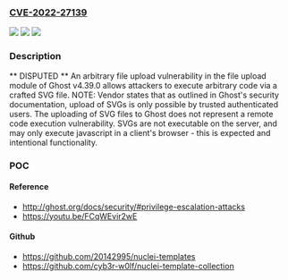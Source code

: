 ### [CVE-2022-27139](https://cve.mitre.org/cgi-bin/cvename.cgi?name=CVE-2022-27139)
![](https://img.shields.io/static/v1?label=Product&message=n%2Fa&color=blue)
![](https://img.shields.io/static/v1?label=Version&message=n%2Fa&color=blue)
![](https://img.shields.io/static/v1?label=Vulnerability&message=n%2Fa&color=brighgreen)

### Description

** DISPUTED ** An arbitrary file upload vulnerability in the file upload module of Ghost v4.39.0 allows attackers to execute arbitrary code via a crafted SVG file. NOTE: Vendor states that as outlined in Ghost's security documentation, upload of SVGs is only possible by trusted authenticated users. The uploading of SVG files to Ghost does not represent a remote code execution vulnerability. SVGs are not executable on the server, and may only execute javascript in a client's browser - this is expected and intentional functionality.

### POC

#### Reference
- http://ghost.org/docs/security/#privilege-escalation-attacks
- https://youtu.be/FCqWEvir2wE

#### Github
- https://github.com/20142995/nuclei-templates
- https://github.com/cyb3r-w0lf/nuclei-template-collection


